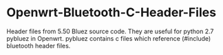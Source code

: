 # Openwrt-Bluetooth-C-Header-Files
Header files from 5.50 Bluez source code.
They are useful for python 2.7 pybluez in Openwrt.
pybluez contains c files which reference (#include) bluetooth header files.

